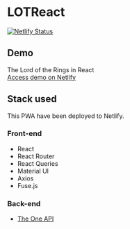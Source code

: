 # LOTReact

[![Netlify Status](https://api.netlify.com/api/v1/badges/2c212eba-9653-440e-acdb-b4dd2b8a37db/deploy-status)](https://app.netlify.com/sites/lotreact/deploys)

## Demo

The Lord of the Rings in React\
[Access demo on Netlify](https://lotreact.netlify.app/)

## Stack used

This PWA have been deployed to Netlify.

### Front-end

- React
- React Router
- React Queries
- Material UI
- Axios
- Fuse.js

### Back-end

- [The One API](https://the-one-api.dev/)
